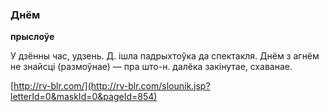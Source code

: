 ### Днём
**прыслоўе**

У дзённы час, удзень. Д. ішла падрыхтоўка да спектакля. Днём з агнём не знайсці (размоўнае) — пра што-н. далёка закінутае, схаванае.

<a rel="author">[http://rv-blr.com/](http://rv-blr.com/slounik.jsp?letterId=0&maskId=0&pageId=854)</a>
